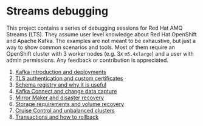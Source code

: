 # Streams debugging

This project contains a series of debugging sessions for Red Hat AMQ Streams (LTS).
They assume user level knowledge about Red Hat OpenShift and Apache Kafka.
The examples are not meant to be exhaustive, but just a way to show common scenarios and tools.
Most of them require an OpenShift cluster with 3 worker nodes (e.g. 3x `m5.4xlarge`) and a user with admin permissions.
Any feedback or contribution is appreciated.

1. [Kafka introduction and deployments](/sessions/001)
2. [TLS authentication and custom certificates](/sessions/002)
3. [Schema registry and why it is useful](/sessions/003)
4. [Kafka Connect and change data capture](/sessions/004)
5. [Mirror Maker and disaster recovery](/sessions/005)
6. [Storage requirements and volume recovery](/sessions/006)
7. [Cruise Control and unbalanced clusters](/sessions/007)
8. [Transactions and how to rollback](/sessions/008)
